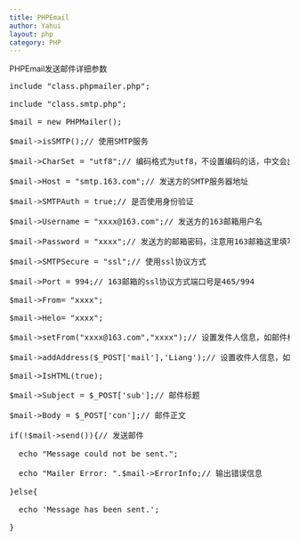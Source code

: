 ```yaml
---
title: PHPEmail
author: Yahui
layout: php
category: PHP
---
```


PHPEmail发送邮件详细参数

<pre style="text-align: left;">
include "class.phpmailer.php";

include "class.smtp.php";

$mail = new PHPMailer();

$mail->isSMTP();// 使用SMTP服务

$mail->CharSet = "utf8";// 编码格式为utf8，不设置编码的话，中文会出现乱码

$mail->Host = "smtp.163.com";// 发送方的SMTP服务器地址

$mail->SMTPAuth = true;// 是否使用身份验证

$mail->Username = "xxxx@163.com";// 发送方的163邮箱用户名

$mail->Password = "xxxx";// 发送方的邮箱密码，注意用163邮箱这里填写的是“客户端授权密码”而不是邮箱的登录密码！

$mail->SMTPSecure = "ssl";// 使用ssl协议方式

$mail->Port = 994;// 163邮箱的ssl协议方式端口号是465/994

$mail->From= "xxxx";

$mail->Helo= "xxxx";

$mail->setFrom("xxxx@163.com","xxxx");// 设置发件人信息，如邮件格式说明中的发件人，这里会显示为Mailer(xxxx@163.com），Mailer是当做名字显示

$mail->addAddress($_POST['mail'],'Liang');// 设置收件人信息，如邮件格式说明中的收件人，这里会显示为Liang(yyyy@163.com)

$mail->IsHTML(true);

$mail->Subject = $_POST['sub'];// 邮件标题

$mail->Body = $_POST['con'];// 邮件正文

if(!$mail->send()){// 发送邮件

  echo "Message could not be sent.";

  echo "Mailer Error: ".$mail->ErrorInfo;// 输出错误信息

}else{

  echo 'Message has been sent.';

}
</pre>